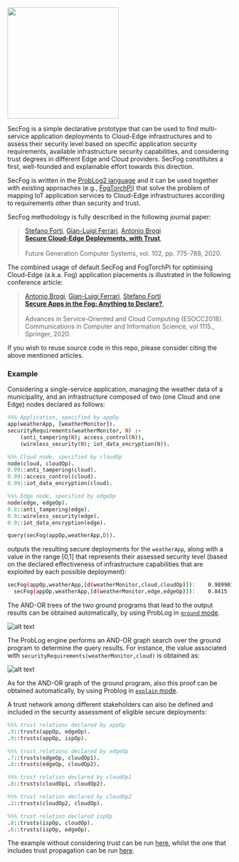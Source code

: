 
<img src="https://github.com/di-unipi-socc/SecFog/blob/master/img/secfog.bmp" width="250">

SecFog is a simple declarative prototype that can be used to find multi-service application deployments to
Cloud-Edge infrastructures and to assess their security level based on specific application security requirements, available infrastructure security capabilities, and considering trust degrees in different Edge and Cloud providers. SecFog constitutes a first, well-founded and explainable effort towards this direction.

SecFog is written in the [ProbLog2 language](https://dtai.cs.kuleuven.be/problog/index.html) and it can be used together with existing approaches (e.g., [FogTorchPi](https://github.com/di-unipi-socc/FogTorchPI/tree/multithreaded)) that solve the problem of mapping IoT application services to Cloud-Edge infrastructures according to requirements other than security and trust.

SecFog methodology is fully described in the following journal paper:

> [Stefano Forti](http://pages.di.unipi.it/forti), [Gian-Luigi Ferrari](http://pages.di.unipi.it/giangi), [Antonio Brogi](http://pages.di.unipi.it/brogi)<br>
> [**Secure Cloud-Edge Deployments, with Trust**](https://doi.org/10.1016/j.future.2019.08.020), <br>	
> Future Generation Computer Systems, vol. 102, pp. 775-788, 2020. 

The combined usage of default SecFog and FogTorchPi for optimising Cloud-Edge (a.k.a. Fog) application placements is illustrated in the following conference article: 

> [Antonio Brogi](http://pages.di.unipi.it/brogi), [Gian-Luigi Ferrari](http://pages.di.unipi.it/giangi), [Stefano Forti](http://pages.di.unipi.it/forti)<br>
> [**Secure Apps in the Fog: Anything to Declare?**](https://link.springer.com/chapter/10.1007/978-3-030-63161-1_4), <br>	
> Advances in Service-Oriented and Cloud Computing (ESOCC2018). Communications in Computer and Information Science, vol 1115., Springer, 2020.

If you wish to reuse source code in this repo, please consider citing the above mentioned articles.

### Example
Considering a single-service application, managing the weather data of a municipality, and an infrastructure composed of two (one Cloud and one Edge) nodes declared as follows:

```prolog
%%% Application, specified by appOp
app(weatherApp, [weatherMonitor]).
securityRequirements(weatherMonitor, N) :-
    (anti_tampering(N); access_control(N)),
    (wireless_security(N); iot_data_encryption(N)).

%%% Cloud node, specified by cloudOp
node(cloud, cloudOp).
0.99::anti_tampering(cloud).
0.99::access_control(cloud).
0.99::iot_data_encryption(cloud).

%%% Edge node, specified by edgeOp
node(edge, edgeOp).
0.8::anti_tampering(edge).
0.9::wireless_security(edge).
0.9::iot_data_encryption(edge).

query(secFog(appOp,weatherApp,D)).
```

outputs the resulting secure deployments for the ```weatherApp```, along with a value in the range [0,1] that represents their assessed security level (based on the declared effectiveness of infrastructure capabilities that are exploited by each possible deployment):

```bash
secFog(appOp,weatherApp,[d(weatherMonitor,cloud,cloudOp)]):    0.989901
  secFog(appOp,weatherApp,[d(weatherMonitor,edge,edgeOp)]):    0.8415
```

The AND-OR trees of the two ground programs that lead to the output results can be obtained automatically, by using ProbLog in [```ground``` mode](https://problog.readthedocs.io/en/latest/cli.html#grounding-ground).  

![alt text](https://github.com/di-unipi-socc/SecFog/blob/master/img/weathergrounding.png)

The ProbLog engine performs an AND-OR graph search over the ground program to determine the query results.
For instance, the value associated with ```securityRequirements(weatherMonitor,cloud)``` is obtained as:

![alt text](https://github.com/di-unipi-socc/SecFog/blob/master/img/formulaGit.png)

As for the AND-OR graph of the ground program, also this proof can be obtained automatically, by using Problog in [```explain``` mode](https://problog.readthedocs.io/en/latest/cli.html\#explanation-mode-explain).

A trust network among different stakeholders can also be defined and included in the security assessment of eligible secure deployments:

```prolog
%%% trust relations declared by appOp
.9::trusts(appOp, edgeOp).  
.9::trusts(appOp, ispOp).

%%% trust relations declared by edgeOp
.7::trusts(edgeOp, cloudOp1).
.8::trusts(edgeOp, cloudOp2).

%%% trust relation declared by cloudOp1
.8::trusts(cloudOp1, cloudOp2).

%%% trust relation declared by cloudOp2
.2::trusts(cloudOp2, cloudOp).

%%% trust relation declared ispOp
.8::trusts(ispOp, cloudOp).
.6::trusts(ispOp, edgeOp).
```

The example without considering trust can be run [here](https://dtai.cs.kuleuven.be/problog/editor.html#task=prob&hash=c0256558fc411afe2f70a38b52058378), whilst the one that includes trust propagation can be run [here](https://dtai.cs.kuleuven.be/problog/editor.html#task=prob&hash=25bbacb9ad8e4120ca7a68aa94e5d0a8).

